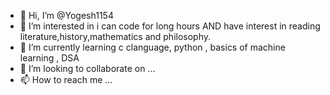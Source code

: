 - 👋 Hi, I’m @Yogesh1154
- 👀 I’m interested in i can code for long hours AND have interest in reading literature,history,mathematics and philosophy.
- 🌱 I’m currently learning c clanguage, python , basics of machine learning , DSA
- 💞️ I’m looking to collaborate on ...
- 📫 How to reach me ...

<!---
Yogesh1154/Yogesh1154 is a ✨ special ✨ repository because its `README.md` (this file) appears on your GitHub profile.
You can click the Preview link to take a look at your changes.
--->
